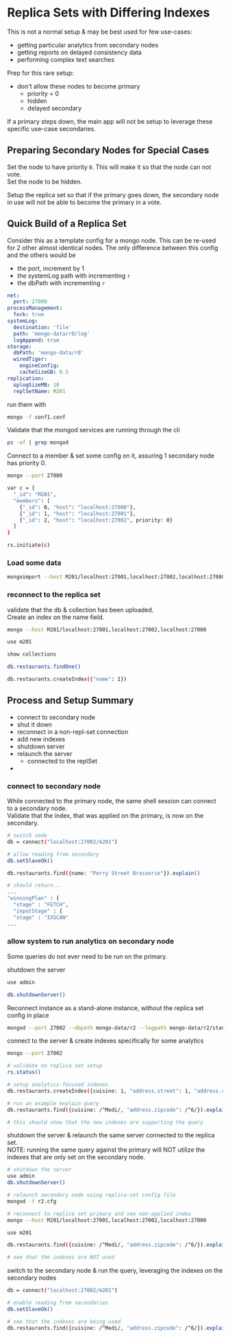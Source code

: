 # Replica Sets with Differing Indexes

This is not a normal setup & may be best used for few use-cases:

- getting particular analytics from secondary nodes
- getting reports on delayed consistency data
- performing complex text searches

Prep for this rare setup:

- don't allow these nodes to become primary
  - priority = 0
  - hidden
  - delayed secondary

If a primary steps down, the main app will not be setup to leverage these specific use-case secondaries.

## Preparing Secondary Nodes for Special Cases

Set the node to have priority `0`. This will make it so that the node can not vote.  
Set the node to be hidden.

Setup the replica set so that if the primary goes down, the secondary node in use will not be able to become the primary in a vote.

## Quick Build of a Replica Set

Consider this as a template config for a mongo node. This can be re-used for 2 other almost identical nodes. The only difference between this config and the others would be

- the port, increment by 1
- the systemLog path with incrementing `r`
- the dbPath with incrementing `r`

```yaml
net:
  port: 27000
processManagement:
  fork: true
systemLog:
  destination: 'file'
  path: 'mongo-data/r0/log'
  logAppend: true
storage:
  dbPath: 'mongo-data/r0'
  wiredTiger:
    engineConfig:
    cacheSizeGB: 0.5
replication:
  oplogSizeMB: 10
  replSetName: M201
```

run them with

```bash
mongo -f conf1.conf
```

Validate that the mongod services are running through the cli

```bash
ps -ef | grep mongod
```

Connect to a member & set some config on it, assuring 1 secondary node has priority 0.

```bash
mongo --port 27000

var c = {
  "_id": "M201",
  "members": [
    {"_id": 0, "host": "localhost:27000"},
    {"_id": 1, "host": "localhost:27001"},
    {"_id": 2, "host": "localhost:27002", priority: 0}
  ]
}

rs.initiate(c)
```

### Load some data

```bash
mongoimport --host M201/localhost:27001,localhost:27002,localhost:27000 -d m201 -c restaurants restaurants.json
```

### reconnect to the replica set

validate that the db & collection has been uploaded.  
Create an index on the name field.

```bash
mongo --host M201/localhost:27001,localhost:27002,localhost:27000

use m201

show collections

db.restaurants.findOne()

db.restaurants.createIndex({"name": 1})
```

## Process and Setup Summary

- connect to secondary node
- shut it down
- reconnect in a non-repl-set connection
- add new indexes
- shutdown server
- relaunch the server
  - connected to the replSet
-

### connect to secondary node

While connected to the primary node, the same shell session can connect to a secondary node.  
Validate that the index, that was applied on the primary, is now on the secondary.

```bash
# switch node
db = connect("localhost:27002/m201")

# allow reading from secondary
db.setSlaveOk()

db.restaurants.find({name: "Perry Street Brasserie"}).explain()

# should return...
...
"winningPlan" : {
  "stage" : "FETCH",
  "inputStage" : {
  "stage" : "IXSCAN"
...
```

### allow system to run analytics on secondary node

Some queries do not ever need to be run on the primary.

shutdown the server

```bash
use admin

db.shutdownServer()
```

Reconnect instance as a stand-alone instance, without the replica set config in place

```bash
mongod --port 27002 --dbpath mongo-data/r2 --logpath mongo-data/r2/standalone.log --fork
```

connect to the server & create indexes specifically for some analytics

```bash
mongo --port 27002

# validate no replica set setup
rs.status()

# setup analytics-focused indexes
db.restaurants.createIndex({cuisine: 1, "address.street": 1, "address.city":1, "address.state":1, "address.zipcode":1})

# run an example explain query
db.restaurants.find({cuisine: /^Medi/, "address.zipcode": /^6/}).explain()

# this should show that the new indexes are supporting the query
```

shutdown the server & relaunch the same server connected to the replica set.  
NOTE: running the same query against the primary will NOT utilize the indexes that are only set on the secondary node.

```bash
# shutdown the server
use admin
db.shutdownServer()

# relaunch secondary node using replica-set config file
mongod -f r2.cfg

# reconnect to replica set primary and see non-applied index
mongo --host M201/localhost:27001,localhost:27002,localhost:27000

use m201

db.restaurants.find({cuisine: /^Medi/, "address.zipcode": /^6/}).explain()

# see that the indexes are NOT used
```

switch to the secondary node & run the query, leveraging the indexes on the secondary nodes

```bash
db = connect("localhost:27002/m201")

# enable reading from secondaries
db.setSlaveOk()

# see that the indexes are being used
db.restaurants.find({cuisine: /^Medi/, "address.zipcode": /^6/}).explain()
```
